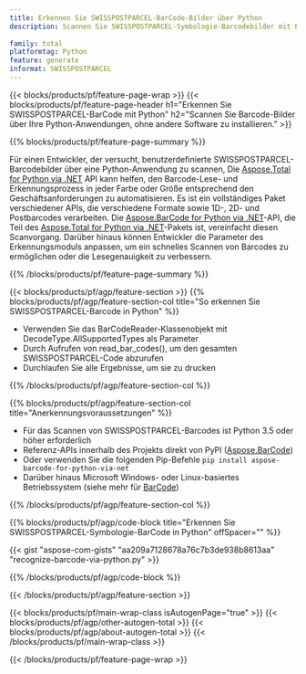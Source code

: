 ```yaml
---
title: Erkennen Sie SWISSPOSTPARCEL-BarCode-Bilder über Python
description: Scannen Sie SWISSPOSTPARCEL-Symbologie-Barcodebilder mit Python-Anwendungen, ohne andere Software zu verwenden. 
 
family: total
platformtag: Python
feature: generate
informat: SWISSPOSTPARCEL
---
```

{{< blocks/products/pf/feature-page-wrap >}}
{{< blocks/products/pf/feature-page-header h1="Erkennen Sie SWISSPOSTPARCEL-BarCode mit Python" h2="Scannen Sie Barcode-Bilder über Ihre Python-Anwendungen, ohne andere Software zu installieren." >}}

{{% blocks/products/pf/feature-page-summary %}}

Für einen Entwickler, der versucht, benutzerdefinierte SWISSPOSTPARCEL-Barcodebilder über eine Python-Anwendung zu scannen, Die [Aspose.Total for Python via .NET](https://products.aspose.com/total/python-net/) API kann helfen, den Barcode-Lese- und Erkennungsprozess in jeder Farbe oder Größe entsprechend den Geschäftsanforderungen zu automatisieren. Es ist ein vollständiges Paket verschiedener APIs, die verschiedene Formate sowie 1D-, 2D- und Postbarcodes verarbeiten. Die [Aspose.BarCode for Python via .NET](https://products.aspose.com/barcode/python-net/)-API, die Teil des [Aspose.Total for Python via .NET](https://products.aspose.com/total/python-net/)-Pakets ist, vereinfacht diesen Scanvorgang. Darüber hinaus können Entwickler die Parameter des Erkennungsmoduls anpassen, um ein schnelles Scannen von Barcodes zu ermöglichen oder die Lesegenauigkeit zu verbessern.

{{% /blocks/products/pf/feature-page-summary %}}

{{< blocks/products/pf/agp/feature-section >}}
{{% blocks/products/pf/agp/feature-section-col title="So erkennen Sie SWISSPOSTPARCEL-Barcode in Python" %}}

- Verwenden Sie das BarCodeReader-Klassenobjekt mit DecodeType.AllSupportedTypes als Parameter
- Durch Aufrufen von read_bar_codes(), um den gesamten SWISSPOSTPARCEL-Code abzurufen
- Durchlaufen Sie alle Ergebnisse, um sie zu drucken

{{% /blocks/products/pf/agp/feature-section-col %}}

{{% blocks/products/pf/agp/feature-section-col title="Anerkennungsvoraussetzungen" %}}

- Für das Scannen von SWISSPOSTPARCEL-Barcodes ist Python 3.5 oder höher erforderlich
- Referenz-APIs innerhalb des Projekts direkt von PyPI ([Aspose.BarCode](https://pypi.org/project/aspose-barcode-for-python-via-net/)) 
- Oder verwenden Sie die folgenden Pip-Befehle ```pip install aspose-barcode-for-python-via-net``` 
- Darüber hinaus Microsoft Windows- oder Linux-basiertes Betriebssystem (siehe mehr für [BarCode](https://docs.aspose.com/barcode/python-net/system-requirements/)) 

{{% /blocks/products/pf/agp/feature-section-col %}}

{{% blocks/products/pf/agp/code-block title="Erkennen Sie SWISSPOSTPARCEL-Symbologie-BarCode in Python" offSpacer="" %}}

{{< gist "aspose-com-gists" "aa209a7128678a76c7b3de938b8613aa" "recognize-barcode-via-python.py" >}}

{{% /blocks/products/pf/agp/code-block %}}

{{< /blocks/products/pf/agp/feature-section >}}

{{< blocks/products/pf/main-wrap-class isAutogenPage="true" >}}
{{< blocks/products/pf/agp/other-autogen-total >}}
{{< blocks/products/pf/agp/about-autogen-total >}}
{{< /blocks/products/pf/main-wrap-class >}}

{{< /blocks/products/pf/feature-page-wrap >}}